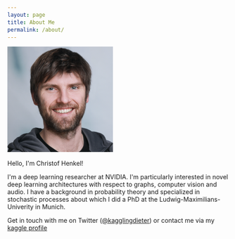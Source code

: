 ```yaml
---
layout: page
title: About Me
permalink: /about/
---
```


<img src="https://github.com/ChristofHenkel/dieters-blog/blob/master/images/portrait.png" width="240" alt="Portrait of me." />

Hello, I'm Christof Henkel!

I'm a deep learning researcher at NVIDIA. I'm particularly interested in novel deep learning architectures with respect to graphs, computer vision and audio. I have a background in probability theory and specialized in stochastic processes about which I did a PhD at the Ludwig-Maximilians-Univerity in Munich. 

Get in touch with me on Twitter ([@kagglingdieter](https://twitter.com/kagglingdieter)) or contact me via my [kaggle profile](https://kaggle.com/christofhenkel)
